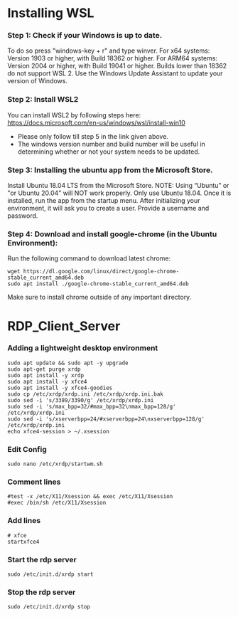 # Installing WSL
### Step 1: Check if your Windows is up to date.
To do so press "windows-key + r" and type winver.
For x64 systems: Version 1903 or higher, with Build 18362 or higher.
For ARM64 systems: Version 2004 or higher, with Build 19041 or higher.
Builds lower than 18362 do not support WSL 2. Use the Windows Update Assistant to update your version of Windows.

### Step 2: Install WSL2
You can install WSL2 by following steps here: https://docs.microsoft.com/en-us/windows/wsl/install-win10

* Please only follow till step 5 in the link given above.
* The windows version number and build number will be useful in determining whether or not your system needs to be updated.

### Step 3: Installing the ubuntu app from the Microsoft Store.
Install Ubuntu 18.04 LTS from the Microsoft Store. NOTE: Using “Ubuntu” or "or Ubuntu 20.04" will NOT work properly. Only use Ubuntu 18.04.
Once it is installed, run the app from the startup menu. After initializing your environment, it will ask you to create a user. Provide a username and password.

### Step 4: Download and install google-chrome (in the Ubuntu Environment):

Run the following command to download latest chrome:
```
wget https://dl.google.com/linux/direct/google-chrome-stable_current_amd64.deb
sudo apt install ./google-chrome-stable_current_amd64.deb
```

Make sure to install chrome outside of any important directory.


# RDP_Client_Server

### Adding a lightweight desktop environment
```
sudo apt update && sudo apt -y upgrade  
sudo apt-get purge xrdp  
sudo apt install -y xrdp  
sudo apt install -y xfce4  
sudo apt install -y xfce4-goodies  
sudo cp /etc/xrdp/xrdp.ini /etc/xrdp/xrdp.ini.bak  
sudo sed -i 's/3389/3390/g' /etc/xrdp/xrdp.ini  
sudo sed -i 's/max_bpp=32/#max_bpp=32\nmax_bpp=128/g' /etc/xrdp/xrdp.ini  
sudo sed -i 's/xserverbpp=24/#xserverbpp=24\nxserverbpp=128/g' /etc/xrdp/xrdp.ini  
echo xfce4-session > ~/.xsession
```

### Edit Config
```
sudo nano /etc/xrdp/startwm.sh 
```

### Comment lines
```
#test -x /etc/X11/Xsession && exec /etc/X11/Xsession
#exec /bin/sh /etc/X11/Xsession
```


### Add lines
```
# xfce
startxfce4
```

### Start the rdp server
```
sudo /etc/init.d/xrdp start
```

### Stop the rdp server
```
sudo /etc/init.d/xrdp stop
```
